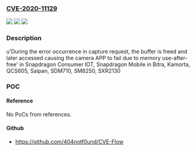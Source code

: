 ### [CVE-2020-11129](https://cve.mitre.org/cgi-bin/cvename.cgi?name=CVE-2020-11129)
![](https://img.shields.io/static/v1?label=Product&message=Snapdragon%20Consumer%20IOT%2C%20Snapdragon%20Mobile&color=blue)
![](https://img.shields.io/static/v1?label=Version&message=n%2Fa&color=blue)
![](https://img.shields.io/static/v1?label=Vulnerability&message=Use%20After%20Free%20Issues%20in%20Camera&color=brighgreen)

### Description

u'During the error occurrence in capture request, the buffer is freed and later accessed causing the camera APP to fail due to memory use-after-free' in Snapdragon Consumer IOT, Snapdragon Mobile in Bitra, Kamorta, QCS605, Saipan, SDM710, SM8250, SXR2130

### POC

#### Reference
No PoCs from references.

#### Github
- https://github.com/404notf0und/CVE-Flow


